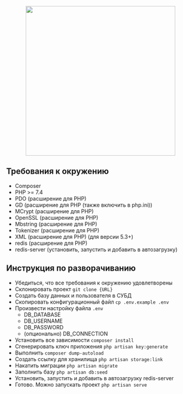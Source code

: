 <p align="center"><img src="https://res.cloudinary.com/dtfbvvkyp/image/upload/v1566331377/laravel-logolockup-cmyk-red.svg" width="400"></p>

## Требования к окружению

- Composer
- PHP >= 7.4
- PDO (расширение для PHP)
- GD (расширение для PHP (также включить в php.ini))
- MCrypt (расширение для PHP)
- OpenSSL (расширение для PHP)
- Mbstring (расширение для PHP)
- Tokenizer (расширение для PHP)
- XML (расширение для PHP) (для версии 5.3+)
- redis (расширение для PHP)
- redis-server (установить, запустить и добавить в автозагрузку)

## Инструкция по разворачиванию

- Убедиться, что все требования к окружению удовлетворены
- Склонировать проект `git clone {URL}`
- Создать базу данных и пользователя в СУБД
- Скопировать конфигурационный файл `cp .env.example .env`
- Произвести настройку файла `.env`
    - DB_DATABASE
    - DB_USERNAME
    - DB_PASSWORD
    - (опционально) DB_CONNECTION
- Установить все зависимости `composer install`
- Сгенерировать ключ приложения `php artisan key:generate`
- Выполнить `composer dump-autoload`
- Создать ссылку для хранилища `php artisan storage:link`
- Накатить миграции `php artisan migrate`
- Заполнить базу `php artisan db:seed`
- Установить, запустить и добавить в автозагрузку redis-server
- Готово. Можно запускать проект `php artisan serve`
